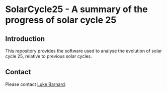 # SolarCycle25 - A summary of the progress of solar cycle 25

## Introduction
This repository provides the software used to analyse the evolution of solar cycle 25, relative to previous solar cycles.

## Contact
Please contact [Luke Barnard](https://github.com/lukebarnard). 

